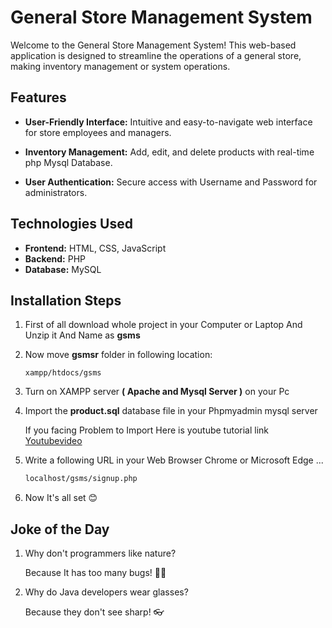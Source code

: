 # General Store Management System


Welcome to the General Store Management System! This web-based application is designed to streamline the operations of a general store, making inventory management or system operations.

## Features

- **User-Friendly Interface:** Intuitive and easy-to-navigate web interface for store employees and managers.

- **Inventory Management:** Add, edit, and delete products with real-time php Mysql Database.


- **User Authentication:** Secure access with Username and Password for administrators.


## Technologies Used

- **Frontend:** HTML, CSS, JavaScript
- **Backend:** PHP
- **Database:** MySQL

## Installation Steps

1. First of all download whole project in your Computer or Laptop And Unzip it And Name as **gsms**

2. Now move **gsmsr** folder in following location:
   
   ```
   xampp/htdocs/gsms
   ```

2. Turn on XAMPP server **( Apache and Mysql Server )** on your Pc
3. Import the **product.sql** database file in your Phpmyadmin mysql server

     If you facing Problem to Import Here is youtube tutorial link
     [Youtubevideo](https://youtu.be/jW5lrS6EUPM?si=o9KByOG4zLygMm8O)

4. Write a following URL in your Web Browser Chrome or  Microsoft Edge ...

   ```bash
   localhost/gsms/signup.php
   ```
5. Now It's all set 😊

## Joke of the Day

1. Why don't programmers like nature?
   
     Because It has too many bugs! 🐜🌿


2. Why do Java developers wear glasses?

     Because they don't see sharp! 👓
